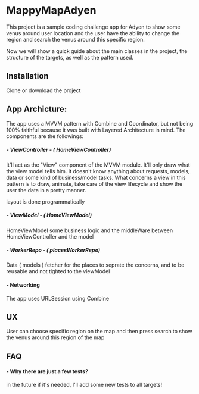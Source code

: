 # MappyMapAdyen

This project is a sample coding challenge app for Adyen to show some venus around user location and the user have the ability to change the region and search the venus around this specific region.

Now we will show a quick guide about the main classes in the project, the structure of the targets, as well as the pattern used.

## Installation
Clone or download the project 


## App Archicture:

The app uses a MVVM pattern with Combine and  Coordinator, but not being 100% faithful because it was built with Layered Architecture in mind.
The components are the followings:

##### - ViewController - ( HomeViewController)
    
  It'll act as the "View" component of the MVVM module. It'll only draw what the view model tells him. It doesn't know anything about requests, models, data or some kind of business/model tasks.
  What concerns a view in this pattern is to draw, animate, take care of the view lifecycle and show the user the data in a pretty manner.
  
  layout is done programmatically
  

##### - ViewModel - ( HomeViewModel)

HomeViewModel some business logic and the middleWare between HomeViewController and the model


##### - WorkerRepo - ( placesWorkerRepo)

Data ( models ) fetcher for the places to seprate the concerns, and to be reusable and not tighted to the viewModel 

#### - Networking  
  The app uses URLSession using Combine
  
## UX

User can choose specific region on the map and then press search to show the venus around this region of the map


## FAQ
  
#### - Why there are just a few tests?
 in the future if it's needed, I'll add some new tests to all targets!

